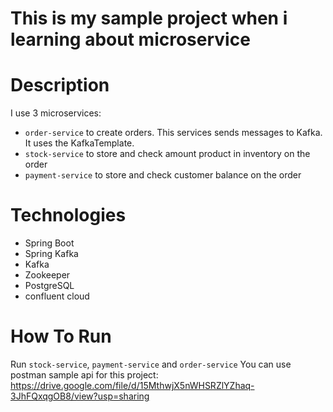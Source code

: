 # This is my sample project when i learning about microservice
# Description
I use 3 microservices: 
- `order-service` to create orders. This services sends messages to Kafka. It uses the KafkaTemplate.
- `stock-service` to store and check amount product in inventory on the order
- `payment-service` to store and check customer balance on the order

# Technologies
- Spring Boot
- Spring Kafka
- Kafka
- Zookeeper
- PostgreSQL
- confluent cloud

# How To Run
Run `stock-service`, `payment-service` and `order-service`
You can use postman sample api for this project:
https://drive.google.com/file/d/15MthwjX5nWHSRZlYZhaq-3JhFQxqgOB8/view?usp=sharing
